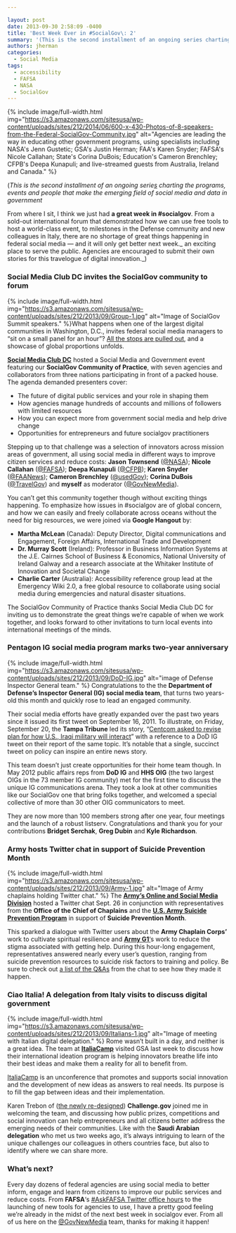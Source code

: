 ```yaml
---

layout: post
date: 2013-09-30 2:58:09 -0400
title: 'Best Week Ever in #SocialGov\: 2'
summary: '(This is the second installment of an ongoing series charting the programs, events and people that make the emerging field of social media and data in government From where I sit, I think we just had a great week in #socialgov. From a sold-out international forum that demonstrated how we can use free tools to'
authors: jherman
categories:
  - Social Media
tags:
  - accessibility
  - FAFSA
  - NASA
  - SocialGov
---
```



{% include image/full-width.html img="https://s3.amazonaws.com/sitesusa/wp-content/uploads/sites/212/2014/06/600-x-430-Photos-of-8-speakers-from-the-Federal-SocialGov-Community.jpg" alt="Agencies are leading the way in educating other government programs, using specialists including NASA's Jenn Gustetic; GSA's Justin Herman; FAA's Karen Snyder; FAFSA's Nicole Callahan; State's Corina DuBois; Education's Cameron Brenchley; CFPB's Deepa Kunapuli; and live-streamed guests from Australia, Ireland and Canada." %} 

(_This is the second installment of an ongoing serie[s](http://blog.howto.gov/2013/09/18/best-week-in-socialgov-ever-week-1/) charting the programs, events and people that make the emerging field of social media and data in government_

From where I sit, I think we just had **a great week in #socialgov**. From a sold-out international forum that demonstrated how we can use free tools to host a world-class event, to milestones in the Defense community and new colleagues in Italy, there are no shortage of great things happening in federal social media — and it will only get better next week._ an exciting place to serve the public. Agencies are encouraged to submit their own stories for this travelogue of digital innovation._)

### **Social Media Club DC invites the SocialGov community to forum**


{% include image/full-width.html img="https://s3.amazonaws.com/sitesusa/wp-content/uploads/sites/212/2013/09/Group-1.jpg" alt="Image of SocialGov Summit speakers." %}What happens when one of the largest digital communities in Washington, D.C., invites federal social media managers to &#8220;sit on a small panel for an hour&#8221;? <a href="http://smcdc.imgur.com/" target="_blank">All the stops are pulled out</a>, and a showcase of global proportions unfolds.
  
<a href="http://www.socialmediaclubdc.org/" target="_blank"><strong>Social Media Club DC</strong></a> hosted a Social Media and Government event featuring our **SocialGov Community of Practice**, with seven agencies and collaborators from three nations participating in front of a packed house. The agenda demanded presenters cover:

  * The future of digital public services and your role in shaping them
  * How agencies manage hundreds of accounts and millions of followers with limited resources
  * How you can expect more from government social media and help drive change
  * Opportunities for entrepreneurs and future socialgov practitioners

Stepping up to that challenge was a selection of innovators across mission areas of government, all using social media in different ways to improve citizen services and reduce costs: **Jason Townsend** ([@NASA](https://twitter.com/nasa)); **Nicole Callahan** ([@FAFSA](https://twitter.com/FAFSA)); **Deepa Kunapuli** ([@CFPB](https://twitter.com/CFPB)); **Karen Snyder** ([@FAANews](https://twitter.com/faanews)); **Cameron Brenchley** ([@usedGov](https://twitter.com/usedgov)); **Corina DuBois** ([@TravelGov](https://twitter.com/travelgov)) and **myself** as moderator ([@GovNewMedia](https://twitter.com/govnewmedia)).

You can&#8217;t get this community together though without exciting things happening. To emphasize how issues in #socialgov are of global concern, and how we can easily and freely collaborate across oceans without the need for big resources, we were joined via **Google Hangout** by:

  * **Martha McLean** (Canada): Deputy Director, Digital communications and Engagement, Foreign Affairs, International Trade and Development
  * **Dr. Murray Scott** (Ireland): Professor in Business Information Systems at the J.E. Cairnes School of Business & Economics, National University of Ireland Galway and a research associate at the Whitaker Institute of Innovation and Societal Change
  * **Charlie Carter** (Australia): Accessibility reference group lead at the Emergency Wiki 2.0, a free global resource to collaborate using social media during emergencies and natural disaster situations.

The SocialGov Community of Practice thanks Social Media Club DC for inviting us to demonstrate the great things we&#8217;re capable of when we work together, and looks forward to other invitations to turn local events into international meetings of the minds.

### **Pentagon IG social media program marks two-year anniversary**

{% include image/full-width.html img="https://s3.amazonaws.com/sitesusa/wp-content/uploads/sites/212/2013/09/DoD-IG.jpg" alt="image of Defense Inspector General team." %}
Congratulations to the the **Department of Defense&#8217;s Inspector General (IG) social media team**, that turns two years-old this month and quickly rose to lead an engaged community.
  
Their social media efforts have greatly expanded over the past two years since it issued its first tweet on September 16, 2011. To illustrate, on Friday, September 20, the **Tampa Tribune** led its story, “[Centcom asked to revise plan for how U.S., Iraqi military will interact](http://tbo.com/list/military-news/centcom-asked-to-revise-plan-for-how-us-iraqi-military-will-interact-20130920/)” with a reference to a DoD IG tweet on their report of the same topic.  It’s notable that a single, succinct tweet on policy can inspire an entire news story.
  
This team doesn&#8217;t just create opportunities for their home team though. In May 2012 public affairs reps from **DoD IG** and **HHS OIG** (the two largest OIGs in the 73 member IG community) met for the first time to discuss the unique IG communications arena. They took a look at other communities like our SocialGov one that bring folks together, and welcomed a special collective of more than 30 other OIG communicators to meet.

They are now more than 100 members strong after one year, four meetings and the launch of a robust listserv. Congratulations and thank you for your contributions **Bridget Serchak**, **Greg Dubin** and **Kyle Richardson**.

### **Army hosts Twitter chat in support of Suicide Prevention Month**

{% include image/full-width.html img="https://s3.amazonaws.com/sitesusa/wp-content/uploads/sites/212/2013/09/Army-1.jpg" alt="Image of Army chaplains holding Twitter chat." %}
The **[Army&#8217;s Online and Social Media Division](http://www.army.mil/media/socialmedia/)** hosted a Twitter chat Sept. 26 in conjunction with representatives from the **Office of the Chief of Chaplains** and the **[U.S. Army Suicide Prevention Program](http://1.usa.gov/190vFC6)** in support of **Suicide Prevention Month**.

This sparked a dialogue with Twitter users about the **Army Chaplain Corps&#8217;** work to cultivate spiritual resilience and [**Army G1**&#8216;](http://www.armyg1.army.mil/)s work to reduce the stigma associated with getting help. During this hour-long engagement, representatives answered nearly every user&#8217;s question, ranging from suicide prevention resources to suicide risk factors to training and policy. Be sure to check out [a list of the Q&As](http://storify.com/USArmy/armychat-about-armysuicideprevention) from the chat to see how they made it happen.

### **Ciao Italia! A delegation from Italy visits to discuss digital government**

{% include image/full-width.html img="https://s3.amazonaws.com/sitesusa/wp-content/uploads/sites/212/2013/09/Italians-1.jpg" alt="Image of meeting with Italian digital delegation." %}
Rome wasn&#8217;t built in a day, and neither is a great idea. The team at **[ItaliaCamp](http://www.italiacamp.it/)** visited GSA last week to discuss how their international ideation program is helping innovators breathe life into their best ideas and make them a reality for all to benefit from.

[ItaliaCamp](http://www.italiacamp.it/) is an unconference that promotes and supports social innovation and the development of new ideas as answers to real needs. Its purpose is to fill the gap between ideas and their implementation.

Karen Trebon of ([the newly re-designed](http://www.challenge.gov/)) **Challenge.gov** joined me in welcoming the team, and discussing how public prizes, competitions and social innovation can help entrepreneurs and all citizens better address the emerging needs of their communities. Like with the **Saudi Arabian delegation** who met us two weeks ago, it’s always intriguing to learn of the unique challenges our colleagues in others countries face, but also to identify where we can share more.

### **What&#8217;s next?**

Every day dozens of federal agencies are using social media to better inform, engage and learn from citizens to improve our public services and reduce costs. From **FAFSA**&#8216;s [#AskFAFSA Twitter office hours](http://storify.com/FAFSA/september-2013-askfafsa-office-hours-parents) to the launching of new tools for agencies to use, I have a pretty good feeling we&#8217;re already in the midst of the next best week in socialgov ever. From all of us here on the [@GovNewMedia](https://twitter.com/govnewmedia) team, thanks for making it happen!